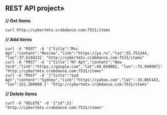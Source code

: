 ## REST API project»

<b>// Get items</b>
```
curl http://cybertmtx.crabdance.com:7531/items
```

<b>// Add items</b>
```
curl -X "POST" -d '{"title":"Msc Apt","content":"Moscow","link":"https://ya.ru","lat":55.751244, "lon":37.618423}' "http://cybertmtx.crabdance.com:7531/items"
curl -X "POST" -d '{"title":"NY Apt","content":"New York","link":"https://google.com","lat":40.650002, "lon":-73.949997}' "http://cybertmtx.crabdance.com:7531/items"
curl -X "POST" -d '{"title":"Syd Apt","content":"Sydney","link":"https://yahoo.com","lat":-33.865143, "lon":151.209900 }' "http://cybertmtx.crabdance.com:7531/items"
```
<b>// Delete items</b>
```
curl -X "DELETE" -d '{"id":2}' "http://cybertmtx.crabdance.com:7531/items"
```

